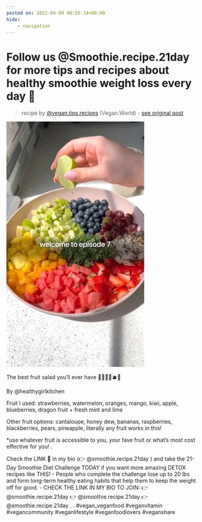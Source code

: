 ```yaml
---
posted on: 2022-04-09 00:55:14+00:00
hide:
    - navigation
---
```


# Follow us @Smoothie.recipe.21day for more tips and recipes about healthy smoothie weight loss every day 💚  

> recipe by [@vegan.tips.recipes](https://www.instagram.com/vegan.tips.recipes/) 
(Vegan.World) - [see original post](https://instagram.com/p/CcHGX46gm5Y)

![](../img/vegan.tips.recipes_09-04-2022_0004.png)


The best fruit salad you’ll ever have 🍓🍊🍌🥝🫐🍇

By @healthygirlkitchen 

Fruit I used: 
strawberries, watermelon, oranges, mango, kiwi, apple, blueberries, dragon fruit + fresh mint and lime 

Other fruit options:
cantaloupe, honey dew, bananas, raspberries, blackberries, pears, pineapple, literally any fruit works in this! 

*use whatever fruit is accessible to you, your fave fruit or what’s most cost effective for you! 
.

Check the LINK 🔗 in my bio (👉 @smoothie.recipe.21day ) and take the 21-Day Smoothie Diet Challenge TODAY if you want more amazing DETOX recipes like THIS!⁣
⁣-
People who complete the challenge lose up to 20 lbs and form long-term healthy eating habits that help them to keep the weight off for good.⁣
⁣-
CHECK THE LINK IN MY BIO TO JOIN:⁣
👉 @smoothie.recipe.21day
👉 @smoothie.recipe.21day
👉 @smoothie.recipe.21day
.
.
\#vegan_veganfood \#veganvitamin \#vegancommunity \#veganlifestyle \#veganfoodlovers \#veganshare 